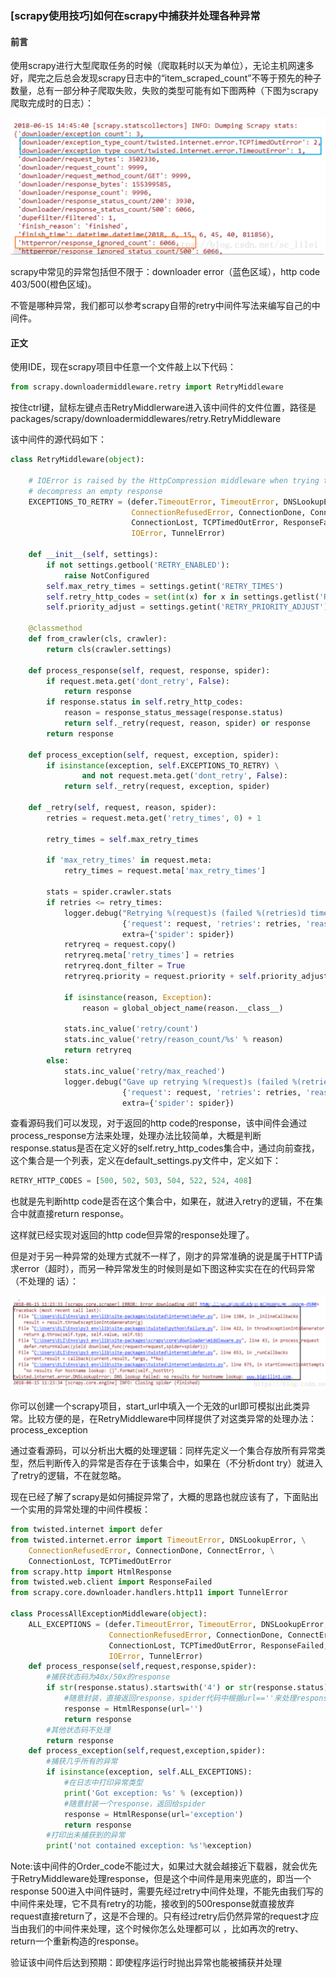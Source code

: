 ### [scrapy使用技巧]如何在scrapy中捕获并处理各种异常

#### 前言

使用scrapy进行大型爬取任务的时候（爬取耗时以天为单位），无论主机网速多好，爬完之后总会发现scrapy日志中的“item_scraped_count”不等于预先的种子数量，总有一部分种子爬取失败，失败的类型可能有如下图两种（下图为scrapy爬取完成时的日志）：

![1566710342793](assets/1566710342793.png)

scrapy中常见的异常包括但不限于：downloader error（蓝色区域），http code 403/500(橙色区域)。

不管是哪种异常，我们都可以参考scrapy自带的retry中间件写法来编写自己的中间件。

#### **正文**

使用IDE，现在scrapy项目中任意一个文件敲上以下代码：

``` python
from scrapy.downloadermiddleware.retry import RetryMiddleware
```

按住ctrl键，鼠标左键点击RetryMiddlerware进入该中间件的文件位置，路径是packages/scrapy/downloadermiddlewares/retry.RetryMiddleware

该中间件的源代码如下：

```python
class RetryMiddleware(object):
 
    # IOError is raised by the HttpCompression middleware when trying to
    # decompress an empty response
    EXCEPTIONS_TO_RETRY = (defer.TimeoutError, TimeoutError, DNSLookupError,
                           ConnectionRefusedError, ConnectionDone, ConnectError,
                           ConnectionLost, TCPTimedOutError, ResponseFailed,
                           IOError, TunnelError)
 
    def __init__(self, settings):
        if not settings.getbool('RETRY_ENABLED'):
            raise NotConfigured
        self.max_retry_times = settings.getint('RETRY_TIMES')
        self.retry_http_codes = set(int(x) for x in settings.getlist('RETRY_HTTP_CODES'))
        self.priority_adjust = settings.getint('RETRY_PRIORITY_ADJUST')
 
    @classmethod
    def from_crawler(cls, crawler):
        return cls(crawler.settings)
 
    def process_response(self, request, response, spider):
        if request.meta.get('dont_retry', False):
            return response
        if response.status in self.retry_http_codes:
            reason = response_status_message(response.status)
            return self._retry(request, reason, spider) or response
        return response
 
    def process_exception(self, request, exception, spider):
        if isinstance(exception, self.EXCEPTIONS_TO_RETRY) \
                and not request.meta.get('dont_retry', False):
            return self._retry(request, exception, spider)
 
    def _retry(self, request, reason, spider):
        retries = request.meta.get('retry_times', 0) + 1
 
        retry_times = self.max_retry_times
 
        if 'max_retry_times' in request.meta:
            retry_times = request.meta['max_retry_times']
 
        stats = spider.crawler.stats
        if retries <= retry_times:
            logger.debug("Retrying %(request)s (failed %(retries)d times): %(reason)s",
                         {'request': request, 'retries': retries, 'reason': reason},
                         extra={'spider': spider})
            retryreq = request.copy()
            retryreq.meta['retry_times'] = retries
            retryreq.dont_filter = True
            retryreq.priority = request.priority + self.priority_adjust
 
            if isinstance(reason, Exception):
                reason = global_object_name(reason.__class__)
 
            stats.inc_value('retry/count')
            stats.inc_value('retry/reason_count/%s' % reason)
            return retryreq
        else:
            stats.inc_value('retry/max_reached')
            logger.debug("Gave up retrying %(request)s (failed %(retries)d times): %(reason)s",
                         {'request': request, 'retries': retries, 'reason': reason},
                         extra={'spider': spider})

```

查看源码我们可以发现，对于返回的http code的response，该中间件会通过process_response方法来处理，处理办法比较简单，大概是判断response.status是否在定义好的self.retry_http_codes集合中，通过向前查找，这个集合是一个列表，定义在default_settings.py文件中，定义如下：

```python
RETRY_HTTP_CODES = [500, 502, 503, 504, 522, 524, 408]
```

也就是先判断http code是否在这个集合中，如果在，就进入retry的逻辑，不在集合中就直接return response。

这样就已经实现对返回的http code但异常的response处理了。



但是对于另一种异常的处理方式就不一样了，刚才的异常准确的说是属于HTTP请求error（超时），而另一种异常发生的时候则是如下图这种实实在在的代码异常（不处理的 话）：

![1566710421986](assets/1566710421986.png)

你可以创建一个scrapy项目，start_url中填入一个无效的url即可模拟出此类异常。比较方便的是，在RetryMiddleware中同样提供了对这类异常的处理办法：process_exception



通过查看源码，可以分析出大概的处理逻辑：同样先定义一个集合存放所有异常类型，然后判断传入的异常是否存在于该集合中，如果在（不分析dont try）就进入了retry的逻辑，不在就忽略。



现在已经了解了scrapy是如何捕捉异常了，大概的思路也就应该有了，下面贴出一个实用的异常处理的中间件模板：

```python
from twisted.internet import defer
from twisted.internet.error import TimeoutError, DNSLookupError, \
    ConnectionRefusedError, ConnectionDone, ConnectError, \
    ConnectionLost, TCPTimedOutError
from scrapy.http import HtmlResponse
from twisted.web.client import ResponseFailed
from scrapy.core.downloader.handlers.http11 import TunnelError
 
class ProcessAllExceptionMiddleware(object):
    ALL_EXCEPTIONS = (defer.TimeoutError, TimeoutError, DNSLookupError,
                      ConnectionRefusedError, ConnectionDone, ConnectError,
                      ConnectionLost, TCPTimedOutError, ResponseFailed,
                      IOError, TunnelError)
    def process_response(self,request,response,spider):
        #捕获状态码为40x/50x的response
        if str(response.status).startswith('4') or str(response.status).startswith('5'):
            #随意封装，直接返回response，spider代码中根据url==''来处理response
            response = HtmlResponse(url='')
            return response
        #其他状态码不处理
        return response
    def process_exception(self,request,exception,spider):
        #捕获几乎所有的异常
        if isinstance(exception, self.ALL_EXCEPTIONS):
            #在日志中打印异常类型
            print('Got exception: %s' % (exception))
            #随意封装一个response，返回给spider
            response = HtmlResponse(url='exception')
            return response
        #打印出未捕获到的异常
        print('not contained exception: %s'%exception)
```

Note:该中间件的Order_code不能过大，如果过大就会越接近下载器，就会优先于RetryMiddleware处理response，但是这个中间件是用来兜底的，即当一个response 500进入中间件链时，需要先经过retry中间件处理，不能先由我们写的中间件来处理，它不具有retry的功能，接收到的500response就直接放弃request直接return了，这是不合理的。只有经过retry后仍然异常的request才应当由我们的中间件来处理，这个时候你怎么处理都可以 ，比如再次的retry、return一个重新构造的response。

验证该中间件后达到预期：即使程序运行时抛出异常也能被捕获并处理